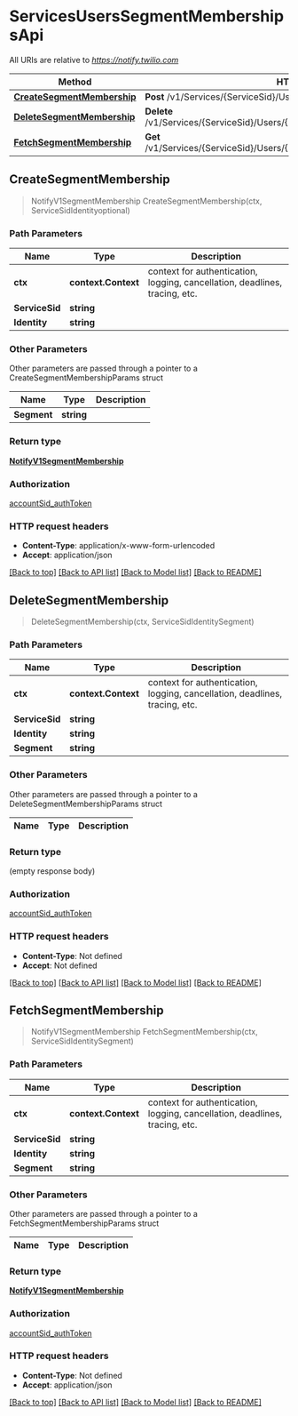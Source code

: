 # ServicesUsersSegmentMembershipsApi

All URIs are relative to *https://notify.twilio.com*

Method | HTTP request | Description
------------- | ------------- | -------------
[**CreateSegmentMembership**](ServicesUsersSegmentMembershipsApi.md#CreateSegmentMembership) | **Post** /v1/Services/{ServiceSid}/Users/{Identity}/SegmentMemberships | 
[**DeleteSegmentMembership**](ServicesUsersSegmentMembershipsApi.md#DeleteSegmentMembership) | **Delete** /v1/Services/{ServiceSid}/Users/{Identity}/SegmentMemberships/{Segment} | 
[**FetchSegmentMembership**](ServicesUsersSegmentMembershipsApi.md#FetchSegmentMembership) | **Get** /v1/Services/{ServiceSid}/Users/{Identity}/SegmentMemberships/{Segment} | 



## CreateSegmentMembership

> NotifyV1SegmentMembership CreateSegmentMembership(ctx, ServiceSidIdentityoptional)





### Path Parameters


Name | Type | Description
------------- | ------------- | -------------
**ctx** | **context.Context** | context for authentication, logging, cancellation, deadlines, tracing, etc.
**ServiceSid** | **string** | 
**Identity** | **string** | 

### Other Parameters

Other parameters are passed through a pointer to a CreateSegmentMembershipParams struct


Name | Type | Description
------------- | ------------- | -------------
**Segment** | **string** | 

### Return type

[**NotifyV1SegmentMembership**](NotifyV1SegmentMembership.md)

### Authorization

[accountSid_authToken](../README.md#accountSid_authToken)

### HTTP request headers

- **Content-Type**: application/x-www-form-urlencoded
- **Accept**: application/json

[[Back to top]](#) [[Back to API list]](../README.md#documentation-for-api-endpoints)
[[Back to Model list]](../README.md#documentation-for-models)
[[Back to README]](../README.md)


## DeleteSegmentMembership

> DeleteSegmentMembership(ctx, ServiceSidIdentitySegment)





### Path Parameters


Name | Type | Description
------------- | ------------- | -------------
**ctx** | **context.Context** | context for authentication, logging, cancellation, deadlines, tracing, etc.
**ServiceSid** | **string** | 
**Identity** | **string** | 
**Segment** | **string** | 

### Other Parameters

Other parameters are passed through a pointer to a DeleteSegmentMembershipParams struct


Name | Type | Description
------------- | ------------- | -------------

### Return type

 (empty response body)

### Authorization

[accountSid_authToken](../README.md#accountSid_authToken)

### HTTP request headers

- **Content-Type**: Not defined
- **Accept**: Not defined

[[Back to top]](#) [[Back to API list]](../README.md#documentation-for-api-endpoints)
[[Back to Model list]](../README.md#documentation-for-models)
[[Back to README]](../README.md)


## FetchSegmentMembership

> NotifyV1SegmentMembership FetchSegmentMembership(ctx, ServiceSidIdentitySegment)





### Path Parameters


Name | Type | Description
------------- | ------------- | -------------
**ctx** | **context.Context** | context for authentication, logging, cancellation, deadlines, tracing, etc.
**ServiceSid** | **string** | 
**Identity** | **string** | 
**Segment** | **string** | 

### Other Parameters

Other parameters are passed through a pointer to a FetchSegmentMembershipParams struct


Name | Type | Description
------------- | ------------- | -------------

### Return type

[**NotifyV1SegmentMembership**](NotifyV1SegmentMembership.md)

### Authorization

[accountSid_authToken](../README.md#accountSid_authToken)

### HTTP request headers

- **Content-Type**: Not defined
- **Accept**: application/json

[[Back to top]](#) [[Back to API list]](../README.md#documentation-for-api-endpoints)
[[Back to Model list]](../README.md#documentation-for-models)
[[Back to README]](../README.md)


